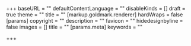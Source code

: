 +++
baseURL = ""
defaultContentLanguage = ""
disableKinds = []
draft = true
theme = ""
title = ""
[markup.goldmark.renderer]
hardWraps = false
[params]
copyright = ""
description = ""
favicon = ""
hidedesignbyline = false
images = []
title = ""
[params.meta]
keywords = ""

+++
